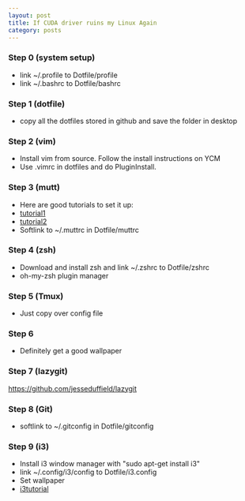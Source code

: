 ```yaml
---
layout: post
title: If CUDA driver ruins my Linux Again
category: posts
---
```


### Step 0 (system setup)

* link ~/.profile to Dotfile/profile
* link ~/.bashrc to Dotfile/bashrc

### Step 1 (dotfile)

* copy all the dotfiles stored in github and save the folder in desktop

### Step 2 (vim)

* Install vim from source. Follow the install instructions on YCM
* Use .vimrc in dotfiles and do PluginInstall.

###  Step 3 (mutt)

* Here are good tutorials to set it up:
* [tutorial1](https://www.linux.com/blog/setup-mutt-gmail-centos-and-ubuntu "tutorial 1")
* [tutorial2](https://www.garron.me/en/go2linux/send-mail-gmail-mutt.html "tutorial 2")
* Softlink to ~/.muttrc in Dotfile/muttrc

### Step 4 (zsh)

* Download and install zsh and link ~/.zshrc to Dotfile/zshrc
* oh-my-zsh plugin manager

### Step 5 (Tmux)

* Just copy over config file

### Step 6

* Definitely get a good wallpaper

### Step 7 (lazygit)
https://github.com/jesseduffield/lazygit

### Step 8 (Git)

* softlink to ~/.gitconfig in Dotfile/gitconfig

### Step 9 (i3)

* Install i3 window manager with "sudo apt-get install i3"
* link ~/.config/i3/config to Dotfile/i3.config
* Set wallpaper
* [i3tutorial](https://fedoramagazine.org/getting-started-i3-window-manager "i3tutorial")

